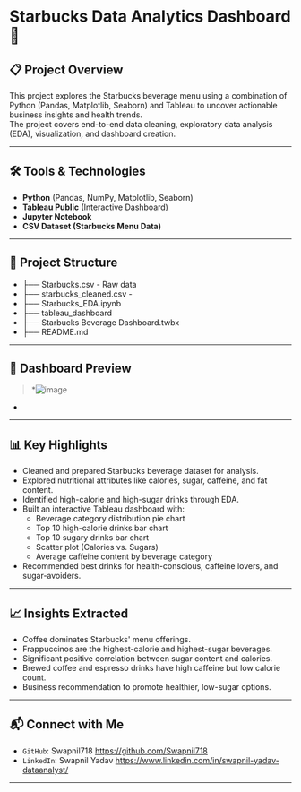 # Starbucks Data Analytics Dashboard 🚀

## 📋 Project Overview
This project explores the Starbucks beverage menu using a combination of Python (Pandas, Matplotlib, Seaborn) and Tableau to uncover actionable business insights and health trends.  
The project covers end-to-end data cleaning, exploratory data analysis (EDA), visualization, and dashboard creation.

---

## 🛠 Tools & Technologies
- **Python** (Pandas, NumPy, Matplotlib, Seaborn)
- **Tableau Public** (Interactive Dashboard)
- **Jupyter Notebook**
- **CSV Dataset (Starbucks Menu Data)**
---
## 📂 Project Structure
- ├── Starbucks.csv - Raw data 
- ├── starbucks_cleaned.csv - 
- ├── Starbucks_EDA.ipynb 
- ├── tableau_dashboard 
- ├── Starbucks Beverage Dashboard.twbx 
- ├── README.md
---

## 📸 Dashboard Preview
> *![image](https://github.com/user-attachments/assets/6538212d-5fdd-4021-8dba-d7ed50f2b5ad)
*
---
## 📊 Key Highlights
- Cleaned and prepared Starbucks beverage dataset for analysis.
- Explored nutritional attributes like calories, sugar, caffeine, and fat content.
- Identified high-calorie and high-sugar drinks through EDA.
- Built an interactive Tableau dashboard with:
  - Beverage category distribution pie chart
  - Top 10 high-calorie drinks bar chart
  - Top 10 sugary drinks bar chart
  - Scatter plot (Calories vs. Sugars)
  - Average caffeine content by beverage category
- Recommended best drinks for health-conscious, caffeine lovers, and sugar-avoiders.

---

## 📈 Insights Extracted
- Coffee dominates Starbucks' menu offerings.
- Frappuccinos are the highest-calorie and highest-sugar beverages.
- Significant positive correlation between sugar content and calories.
- Brewed coffee and espresso drinks have high caffeine but low calorie count.
- Business recommendation to promote healthier, low-sugar options.

---
## 📬 Connect with Me

- `GitHub`: Swapnil718 https://github.com/Swapnil718
- `LinkedIn`: Swapnil Yadav https://www.linkedin.com/in/swapnil-yadav-dataanalyst/

---
